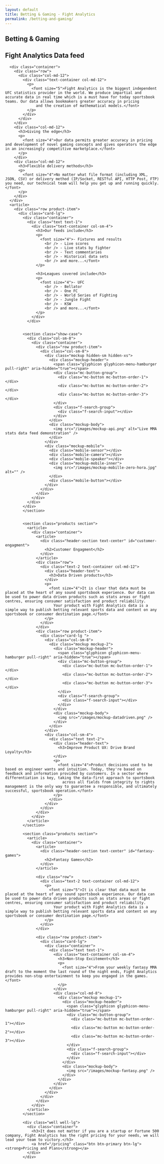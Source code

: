```yaml
---
layout: default
title: Betting & Gaming - Fight Analytics
permalink: /betting-and-gaming/
---
```


<article id="page" class="page jumbotron">
  <div class="container">
    <div class="row">
      <div class="col-md-12">
        <div class="text-container col-md-8">
          <h1>Betting &amp; Gaming</h1>
        </div>
      </div>
    </div>
  </div>
</article>

<section class="section products">
  <article>
    <div class="container">
      <article>
        <div class="header-section text-center" id="data-feed">
          <h2>Fight Analytics Data feed</h2>
        </div>
      </article>

      <div class="container">
        <div class="row">
          <div class="col-md-12">
            <div class="text-container col-md-12">
              <p>
                <font size="5">Fight Analytics is the biggest independent UFC statistics provider in the world. We produce impartial and accurate data in real time which is a must have for today sportsbook teams. Our data allows bookmakers greater accuracy in pricing
                  and the creation of mathematical models.</font>
              </p>
            </div>
          </div>
        </div>
        <div class="col-md-12">
          <h3>Giving the edge</h3>
          <p>
            <font size="4">Our data permits greater accuracy in pricing and development of novel gaming concepts and gives operators the edge in an increasingly competitive marketplace.</font>
          </p>
        </div>
        <div class="col-md-12">
          <h3>Flexible delivery methods</h3>
          <p>
            <font size="4">No matter what file format (including XML, JSON, CSV) or delivery method (IP/Socket, RESTful API, HTTP Post, FTP) you need, our technical team will help you get up and running quickly.</font>
          </p>
        </div>
      </div>
      <article>
        <div class="row product-item">
          <div class="card-lg">
            <div class="container">
              <div class="text text-1">
                <div class="text-container col-sm-4">
                  <h3>Our feeds include</h3>
                  <p>
                    <font size="4">- Fixtures and results
                      <br /> - Live scores
                      <br /> - Live stats by fighter
                      <br /> - Text commentaries
                      <br /> - Historical data sets
                      <br /> and more...</font>
                  </p>

                  <h3>Leagues covered include</h3>
                  <p>
                    <font size="4">- UFC
                      <br /> - Bellator
                      <br /> - One FC
                      <br /> - World Series of Fighting
                      <br /> - Jungle Fight
                      <br /> - KSW
                      <br /> and more...</font>
                  </p>
                </div>
              </div>


            <section class="show-case">
              <div class="col-sm-8">
                <div class="container">
                  <div class="row product-item">
                    <div class="col-sm-8">
                      <div class="mockup hidden-sm hidden-xs">
                        <div class="mockup-header">
                          <span class="glyphicon glyphicon-menu-hamburger pull-right" aria-hidden="true"></span>
                          <div class="mc-button-group">
                            <div class="mc-button mc-button-order-1"></div>
                            <div class="mc-button mc-button-order-2"></div>
                            <div class="mc-button mc-button-order-3"></div>
                          </div>
                          <div class="f-search-group">
                            <div class="f-search-input"></div>
                          </div>
                        </div>
                        <div class="mockup-body">
                          <img src="/images/mockup-api.png" alt="Live MMA stats data feed demonstration" />
                        </div>
                      </div>
                      <div class="mockup-mobile">
                        <div class="mobile-sensor"></div>
                        <div class="mobile-camera"></div>
                        <div class="mobile-speaker"></div>
                        <div class="mockup-mobile-inner">
                          <img src="/images/mockup-mobille-zero-hora.jpg" alt="" />
                        </div>
                        <div class="mobile-button"></div>
                      </div>
                    </div>
                  </div>
                </div>
              </div>
            </div>
            </section>


            <section class="products section">
              <article>
                <div class="container">
                  <article>
                    <div class="header-section text-center" id="customer-engagment">
                      <h2>Customer Engagment</h2>
                    </div>
                  </article>
                  <div class="row">
                    <div class="text-2 text-container col-md-12">
                      <div class="header-text">
                        <h3>Data Driven products</h3>
                      </div>
                      <p>
                        <font size="4">It is clear that data must be placed at the heart of any sound sportsbook experience. Our data can be used to power data driven products such as stats areas or fight centres, ensuring consumer satisfaction and product reliability.
                          Your product with Fight Analytics data is a simple way to publish betting relevant sports data and content on any sportsbook or consumer destination page.</font>
                      </p>
                    </div>
                  </div>
                  <div class="row product-item">
                    <div class="card-lg ">
                      <div class="col-sm-8">
                        <div class="mockup mockup-2">
                          <div class="mockup-header">
                            <span class="glyphicon glyphicon-menu-hamburger pull-right" aria-hidden="true"></span>
                            <div class="mc-button-group">
                              <div class="mc-button mc-button-order-1"></div>
                              <div class="mc-button mc-button-order-2"></div>
                              <div class="mc-button mc-button-order-3"></div>
                            </div>
                            <div class="f-search-group">
                              <div class="f-search-input"></div>
                            </div>
                          </div>
                          <div class="mockup-body">
                            <img src="/images/mockup-datadriven.png" />
                          </div>
                        </div>
                      </div>
                      <div class="col-sm-4">
                        <div class="text text-2">
                          <div class="header-text">
                            <h3>Improve Product UX: Drive Brand Loyalty</h3>
                          </div>
                          <p>
                            <font size="4">Product decisions used to be based on engineer wants and intuition. Today, they're based on feedback and information provided by customers. In a sector where differentiation is key, taking the data-first approach to sportsbook
                              across all fields from integrity to rights management is the only way to guarantee a responsible, and ultimately successful, sportsbook operation.</font>
                          </p>
                        </div>
                      </div>
                    </div>
                  </div>
                </div>
              </article>
            </section>

            <section class="products section">
              <article>
                <div class="container">
                  <article>
                    <div class="header-section text-center" id="fantasy-games">
                      <h2>Fantasy Games</h2>
                    </div>
                  </article>

                  <div class="row">
                    <div class="text-2 text-container col-md-12">
                      <p>
                        <font size="5">It is clear that data must be placed at the heart of any sound sportsbook experience. Our data can be used to power data driven products such as stats areas or fight centres, ensuring consumer satisfaction and product reliability.
                          Your product with Fight Analytics data is a simple way to publish betting relevant sports data and content on any sportsbook or consumer destination page.</font>
                      </p>
                    </div>
                  </div>

                  <div class="row product-item">
                    <div class="card-lg">
                      <div class="container">
                        <div class="text text-1">
                          <div class="text-container col-sm-4">
                            <h3>Non-Stop Excitement</h3>
                            <p>
                              <font size="4">From your weekly fantasy MMA draft to the moment the last round of the night ends, Fight Analytics provides non-stop entertainment to keep you engaged in the games.</font>
                            </p>
                          </div>
                          <div class="col-md-8">
                            <div class="mockup mockup-1">
                              <div class="mockup-header">
                                <span class="glyphicon glyphicon-menu-hamburger pull-right" aria-hidden="true"></span>
                                <div class="mc-button-group">
                                  <div class="mc-button mc-button-order-1"></div>
                                  <div class="mc-button mc-button-order-2"></div>
                                  <div class="mc-button mc-button-order-3"></div>
                                </div>
                                <div class="f-search-group">
                                  <div class="f-search-input"></div>
                                </div>
                              </div>
                              <div class="mockup-body">
                                <img src="/images/mockup-fantasy.png" />
                              </div>
                            </div>
                          </div>
                        </div>
                      </div>
                    </div>
                  </div>
                </div>
              </article>
            </section>

            <div class="well well-lg">
              <div class="container">
                <h3>It does not matter if you are a startup or Fortune 500 company, Fight Analytics has the right pricing for your needs, we will lead your team to victory.</h3>
                <a href="/pricing" class="btn btn-primary btn-lg"><strong>Pricing and Plans</strong></a>
              </div>
            </div>

